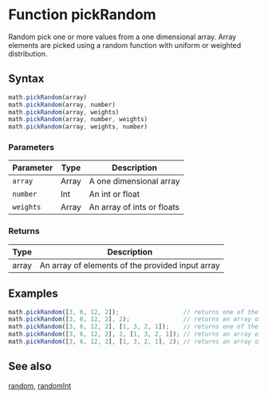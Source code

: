<!-- Note: This file is automatically generated from source code comments. Changes made in this file will be overridden. -->

# Function pickRandom

Random pick one or more values from a one dimensional array.
Array elements are picked using a random function with uniform or weighted distribution.


## Syntax

```js
math.pickRandom(array)
math.pickRandom(array, number)
math.pickRandom(array, weights)
math.pickRandom(array, number, weights)
math.pickRandom(array, weights, number)
```

### Parameters

Parameter | Type | Description
--------- | ---- | -----------
`array` | Array | A one dimensional array
`number` | Int | An int or float
`weights` | Array | An array of ints or floats

### Returns

Type | Description
---- | -----------
array | An array of elements of the provided input array


## Examples

```js
math.pickRandom([3, 6, 12, 2]);                  // returns one of the values in the array
math.pickRandom([3, 6, 12, 2], 2);               // returns an array of two of the values in the array
math.pickRandom([3, 6, 12, 2], [1, 3, 2, 1]);    // returns one of the values in the array with weighted distribution
math.pickRandom([3, 6, 12, 2], 2, [1, 3, 2, 1]); // returns an array of two of the values in the array with weighted distribution
math.pickRandom([3, 6, 12, 2], [1, 3, 2, 1], 2); // returns an array of two of the values in the array with weighted distribution
```


## See also

[random](random.md),
[randomInt](randomInt.md)
